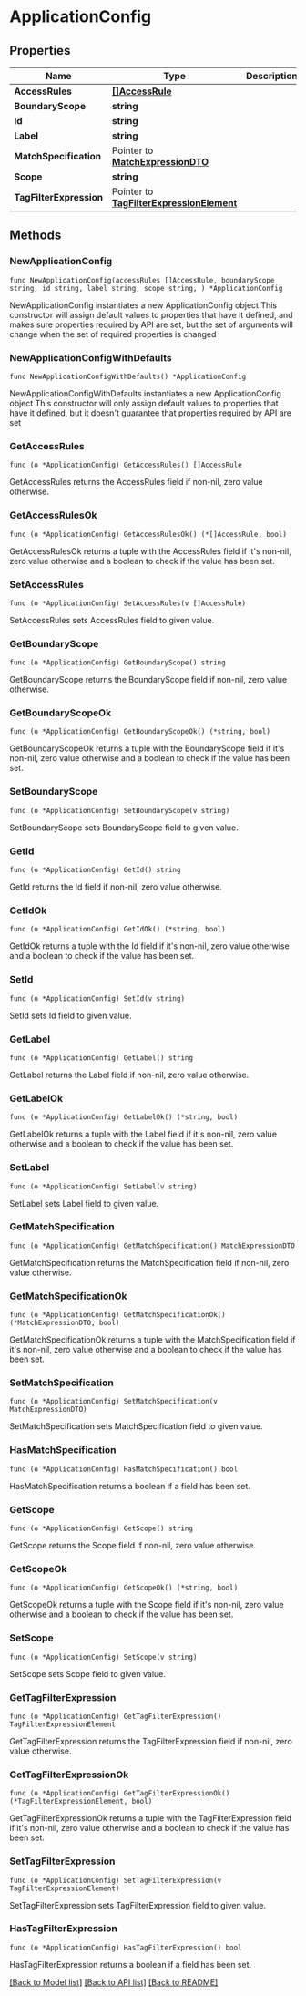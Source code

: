 # ApplicationConfig

## Properties

Name | Type | Description | Notes
------------ | ------------- | ------------- | -------------
**AccessRules** | [**[]AccessRule**](AccessRule.md) |  | 
**BoundaryScope** | **string** |  | 
**Id** | **string** |  | 
**Label** | **string** |  | 
**MatchSpecification** | Pointer to [**MatchExpressionDTO**](MatchExpressionDTO.md) |  | [optional] 
**Scope** | **string** |  | 
**TagFilterExpression** | Pointer to [**TagFilterExpressionElement**](TagFilterExpressionElement.md) |  | [optional] 

## Methods

### NewApplicationConfig

`func NewApplicationConfig(accessRules []AccessRule, boundaryScope string, id string, label string, scope string, ) *ApplicationConfig`

NewApplicationConfig instantiates a new ApplicationConfig object
This constructor will assign default values to properties that have it defined,
and makes sure properties required by API are set, but the set of arguments
will change when the set of required properties is changed

### NewApplicationConfigWithDefaults

`func NewApplicationConfigWithDefaults() *ApplicationConfig`

NewApplicationConfigWithDefaults instantiates a new ApplicationConfig object
This constructor will only assign default values to properties that have it defined,
but it doesn't guarantee that properties required by API are set

### GetAccessRules

`func (o *ApplicationConfig) GetAccessRules() []AccessRule`

GetAccessRules returns the AccessRules field if non-nil, zero value otherwise.

### GetAccessRulesOk

`func (o *ApplicationConfig) GetAccessRulesOk() (*[]AccessRule, bool)`

GetAccessRulesOk returns a tuple with the AccessRules field if it's non-nil, zero value otherwise
and a boolean to check if the value has been set.

### SetAccessRules

`func (o *ApplicationConfig) SetAccessRules(v []AccessRule)`

SetAccessRules sets AccessRules field to given value.


### GetBoundaryScope

`func (o *ApplicationConfig) GetBoundaryScope() string`

GetBoundaryScope returns the BoundaryScope field if non-nil, zero value otherwise.

### GetBoundaryScopeOk

`func (o *ApplicationConfig) GetBoundaryScopeOk() (*string, bool)`

GetBoundaryScopeOk returns a tuple with the BoundaryScope field if it's non-nil, zero value otherwise
and a boolean to check if the value has been set.

### SetBoundaryScope

`func (o *ApplicationConfig) SetBoundaryScope(v string)`

SetBoundaryScope sets BoundaryScope field to given value.


### GetId

`func (o *ApplicationConfig) GetId() string`

GetId returns the Id field if non-nil, zero value otherwise.

### GetIdOk

`func (o *ApplicationConfig) GetIdOk() (*string, bool)`

GetIdOk returns a tuple with the Id field if it's non-nil, zero value otherwise
and a boolean to check if the value has been set.

### SetId

`func (o *ApplicationConfig) SetId(v string)`

SetId sets Id field to given value.


### GetLabel

`func (o *ApplicationConfig) GetLabel() string`

GetLabel returns the Label field if non-nil, zero value otherwise.

### GetLabelOk

`func (o *ApplicationConfig) GetLabelOk() (*string, bool)`

GetLabelOk returns a tuple with the Label field if it's non-nil, zero value otherwise
and a boolean to check if the value has been set.

### SetLabel

`func (o *ApplicationConfig) SetLabel(v string)`

SetLabel sets Label field to given value.


### GetMatchSpecification

`func (o *ApplicationConfig) GetMatchSpecification() MatchExpressionDTO`

GetMatchSpecification returns the MatchSpecification field if non-nil, zero value otherwise.

### GetMatchSpecificationOk

`func (o *ApplicationConfig) GetMatchSpecificationOk() (*MatchExpressionDTO, bool)`

GetMatchSpecificationOk returns a tuple with the MatchSpecification field if it's non-nil, zero value otherwise
and a boolean to check if the value has been set.

### SetMatchSpecification

`func (o *ApplicationConfig) SetMatchSpecification(v MatchExpressionDTO)`

SetMatchSpecification sets MatchSpecification field to given value.

### HasMatchSpecification

`func (o *ApplicationConfig) HasMatchSpecification() bool`

HasMatchSpecification returns a boolean if a field has been set.

### GetScope

`func (o *ApplicationConfig) GetScope() string`

GetScope returns the Scope field if non-nil, zero value otherwise.

### GetScopeOk

`func (o *ApplicationConfig) GetScopeOk() (*string, bool)`

GetScopeOk returns a tuple with the Scope field if it's non-nil, zero value otherwise
and a boolean to check if the value has been set.

### SetScope

`func (o *ApplicationConfig) SetScope(v string)`

SetScope sets Scope field to given value.


### GetTagFilterExpression

`func (o *ApplicationConfig) GetTagFilterExpression() TagFilterExpressionElement`

GetTagFilterExpression returns the TagFilterExpression field if non-nil, zero value otherwise.

### GetTagFilterExpressionOk

`func (o *ApplicationConfig) GetTagFilterExpressionOk() (*TagFilterExpressionElement, bool)`

GetTagFilterExpressionOk returns a tuple with the TagFilterExpression field if it's non-nil, zero value otherwise
and a boolean to check if the value has been set.

### SetTagFilterExpression

`func (o *ApplicationConfig) SetTagFilterExpression(v TagFilterExpressionElement)`

SetTagFilterExpression sets TagFilterExpression field to given value.

### HasTagFilterExpression

`func (o *ApplicationConfig) HasTagFilterExpression() bool`

HasTagFilterExpression returns a boolean if a field has been set.


[[Back to Model list]](../README.md#documentation-for-models) [[Back to API list]](../README.md#documentation-for-api-endpoints) [[Back to README]](../README.md)


